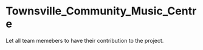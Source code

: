 # Townsville_Community_Music_Centre
Let all team memebers to have their contribution to the project.
